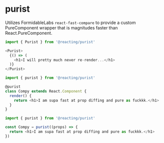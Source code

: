 # purist

Utilizes FormidableLabs `react-fast-compare` to provide a custom PureComponent wrapper that is magnitudes faster than React.PureComponent.

```js
import { Purist } from '@reacting/purist'

<Purist>
  {() => (
    <h1>I will pretty much never re-render...</h1>
  )}
</Purist>
```

```js
import { purist } from '@reacting/purist'

@purist
class Compy extends React.Component {
  render() {
    return <h1>I am supa fast at prop diffing and pure as fuckkk.</h1>
  }
}
```

```js
import { purist } from '@reacting/purist'

const Compy = purist((props) => {
  return <h1>I am supa fast at prop diffing and pure as fuckkk.</h1>
})
```
